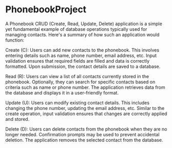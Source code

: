 # PhonebookProject
A Phonebook CRUD (Create, Read, Update, Delete) application is a simple yet fundamental example of database operations typically used for managing contacts. Here's a summary of how such an application would function:

Create (C):
Users can add new contacts to the phonebook. This involves entering details such as name, phone number, email address, etc.
Input validation ensures that required fields are filled and data is correctly formatted.
Upon submission, the contact details are saved to a database.



Read (R):
Users can view a list of all contacts currently stored in the phonebook.
Optionally, they can search for specific contacts based on criteria such as name or phone number.
The application retrieves data from the database and displays it in a user-friendly format.

Update (U):
Users can modify existing contact details. This includes changing the phone number, updating the email address, etc.
Similar to the create operation, input validation ensures that changes are correctly applied and stored.

Delete (D):
Users can delete contacts from the phonebook when they are no longer needed.
Confirmation prompts may be used to prevent accidental deletion.
The application removes the selected contact from the database.
